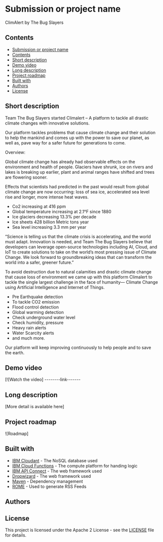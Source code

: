 # Submission or project name
ClimAlert by The Bug Slayers
## Contents

  - [Submission or project name](#submission-or-project-name)
  - [Contents](#contents)
  - [Short description](#short-description)
  - [Demo video](#demo-video)
  - [Long description](#long-description)
  - [Project roadmap](#project-roadmap)
  - [Built with](#built-with)
  - [Authors](#authors)
  - [License](#license)

## Short description

Team The Bug Slayers started Climalert – A platform to tackle all drastic climate changes with innovative solutions.
 
Our platform tackles problems that cause climate change and their solution to help the mankind and comes up with the power to save our planet, as well as, pave way for a safer future for generations to come.

Overview:

Global climate change has already had observable effects on the environment and health of people. Glaciers have shrunk, ice on rivers and lakes is breaking up earlier, plant and animal ranges have shifted and trees are flowering sooner.

Effects that scientists had predicted in the past would result from global climate change are now occurring: loss of sea ice, accelerated sea level rise and longer, more intense heat waves.

- Co2  increasing at 416 ppm
- Global temperature  increasing at 2.1°F since 1880
- Ice glaciers decreasing 13.3% per decade
- Ice sheets 428 billion Metric tons year 
- Sea level increasing 3.3 mm per year 

“Science is telling us that the climate crisis is accelerating, and the world must adapt. Innovation is needed, and Team The Bug Slayers believe that developers can leverage open-source technologies including AI, Cloud, and IoT to create solutions to take on the world’s most pressing issue of Climate Change. We look forward to groundbreaking ideas that can transform the world into a safer, greener future.”

To avoid destruction due to natural calamities and drastic climate change that cause loss of environment we came up with this platform Climalert to tackle the single largest challenge in the face of humanity— Climate Change using Artificial Intelligence and Internet of Things.

- Pre Earthquake detection 
- To tackle CO2 emission
- Flood control detection
- Global warming detection 
- Check   underground water level 
- Check humidity, pressure  
- Heavy rain alerts
- Water Scarcity alerts
- and much more.

Our platform will keep improving continuously to help people and to save the earth.


## Demo video

[![Watch the video] --------link-------

## Long description

[More detail is available here]


## Project roadmap

![Roadmap]

## Built with

- [IBM Cloudant](https://cloud.ibm.com/catalog?search=cloudant#search_results) - The NoSQL database used
- [IBM Cloud Functions](https://cloud.ibm.com/catalog?search=cloud%20functions#search_results) - The compute platform for handing logic
- [IBM API Connect](https://cloud.ibm.com/catalog?search=api%20connect#search_results) - The web framework used
- [Dropwizard](http://www.dropwizard.io/1.0.2/docs/) - The web framework used
- [Maven](https://maven.apache.org/) - Dependency management
- [ROME](https://rometools.github.io/rome/) - Used to generate RSS Feeds

## Authors




## License

This project is licensed under the Apache 2 License - see the [LICENSE]() file for details.
